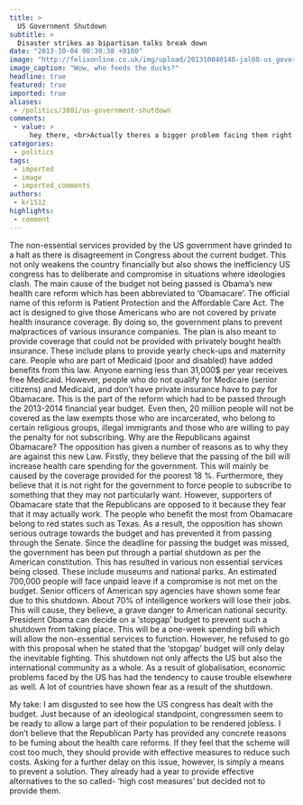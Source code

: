 ```yaml
---
title: >
  US Government Shutdown
subtitle: >
  Disaster strikes as bipartisan talks break down
date: "2013-10-04 00:39:38 +0100"
image: "http://felixonline.co.uk/img/upload/201310040140-jal08-us_government_shutdown.jpg"
image_caption: "Wow, who feeds the ducks?"
headline: true
featured: true
imported: true
aliases:
 - /politics/3801/us-government-shutdown
comments:
 - value: >
     hey there, <br>Actually theres a bigger problem facing them right now. To pass such a bill, they have to have a clear majority in the parliament but they cant get that due to ideological differences. So if Republicans dont agree, Obama cant pass it even if he really wants to. I feel both sides are to blame for this mess as they are simply trying to please their vote banks and are not willing to see what is the best for all. This is Obama's big scheme that he talked about last election as well whereas the Republicans cant let it pass if they want to do well in the next elections. <br>Their military spending is actually gradually falling rather than rising but I agree with you in principle though. <br>Kartik,I am biased as I come from a "socialist" country (Norway, which by the way has the highest standards of living, virtually no unemployement, full medical coverage etc..) but I find it indeed utterly wrong of them to postpone agreeing to a bill for what seems to be a simple ideological disagreement, if not fear of l
categories:
 - politics
tags:
 - imported
 - image
 - imported_comments
authors:
 - kr1512
highlights:
 - comment
---
```


The non-essential services provided by the US government have grinded to a halt as there is disagreement in Congress about the current budget. This not only weakens the country financially but also shows the inefficiency US congress has to deliberate and compromise in situations where ideologies clash.
 The main cause of the budget not being passed is Obama’s new health care reform which has been abbreviated to ‘Obamacare’. The official name of this reform is Patient Protection and the Affordable Care Act. The act is designed to give those Americans who are not covered by private health insurance coverage. By doing so, the government plans to prevent malpractices of various insurance companies. The plan is also meant to provide coverage that could not be provided with privately bought health insurance. These include plans to provide yearly check-ups and maternity care. People who are part of Medicaid (poor and disabled) have added benefits from this law. Anyone earning less than 31,000$ per year receives free Medicaid.
 However, people who do not qualify for Medicare (senior citizens) and Medicaid, and don’t have private insurance have to pay for Obamacare. This is the part of the reform which had to be passed through the 2013-2014 financial year budget. Even then, 20 million people will not be covered as the law exempts those who are incarcerated, who belong to certain religious groups, illegal immigrants and those who are willing to pay the penalty for not subscribing.
 Why are the Republicans against Obamacare?
 The opposition has given a number of reasons as to why they are against this new Law. Firstly, they believe that the passing of the bill will increase health care spending for the government. This will mainly be caused by the coverage provided for the poorest 18 %. Furthermore, they believe that it is not right for the government to force people to subscribe to something that they may not particularly want.
 However, supporters of Obamacare state that the Republicans are opposed to it because they fear that it may actually work. The people who benefit the most from Obamacare belong to red states such as Texas.
 As a result, the opposition has shown serious outrage towards the budget and has prevented it from passing through the Senate. Since the deadline for passing the budget was missed, the government has been put through a partial shutdown as per the American constitution. This has resulted in various non essential services being closed. These include museums and national parks.
 An estimated 700,000 people will face unpaid leave if a compromise is not met on the budget. Senior officers of American spy agencies have shown some fear due to this shutdown. About 70% of intelligence workers will lose their jobs. This will cause, they believe, a grave danger to American national security.
 President Obama can decide on a ‘stopgap’ budget to prevent such a shutdown from taking place. This will be a one-week spending bill which will allow the non-essential services to function. However, he refused to go with this proposal when he stated that the ‘stopgap’ budget will only delay the inevitable fighting.
 This shutdown not only affects the US but also the international community as a whole. As a result of globalisation, economic problems faced by the US has had the tendency to cause trouble elsewhere as well. A lot of countries have shown fear as a result of the shutdown.

My take:
 I am disgusted to see how the US congress has dealt with the budget. Just because of an ideological standpoint, congressmen seem to be ready to allow a large part of their population to be rendered jobless. I don’t believe that the Republican Party has provided any concrete reasons to be fuming about the health care reforms. If they feel that the scheme will cost too much, they should provide with effective measures to reduce such costs. Asking for a further delay on this issue, however, is simply a means to prevent a solution. They already had a year to provide effective alternatives to the so called- ‘high cost measures’ but decided not to provide them.
